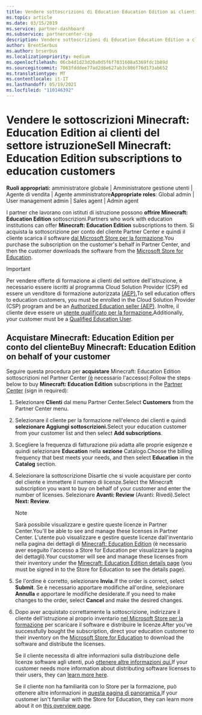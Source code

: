 ```yaml
---
title: Vendere sottoscrizioni di Education Education Edition ai clienti del settore della formazione
ms.topic: article
ms.date: 03/15/2019
ms.service: partner-dashboard
ms.subservice: partnercenter-csp
description: Vendere sottoscrizioni di Education Education Edition a clienti qualificati che possono quindi scaricarli da Microsoft Education Store.
author: BrentSerbus
ms.author: brserbus
ms.localizationpriority: medium
ms.openlocfilehash: 06cb4d1d23d20a0d5f6f7031608a5369fdc1b89d
ms.sourcegitcommit: 7063fdddee77ad2d8e627ab3c806f76d173ab652
ms.translationtype: MT
ms.contentlocale: it-IT
ms.lasthandoff: 05/19/2021
ms.locfileid: "110146392"
---
```

# <a name="sell-minecraft-education-edition-subscriptions-to-education-customers"></a><span data-ttu-id="63709-103">Vendere le sottoscrizioni Minecraft: Education Edition ai clienti del settore istruzione</span><span class="sxs-lookup"><span data-stu-id="63709-103">Sell Minecraft: Education Edition subscriptions to education customers</span></span>

<span data-ttu-id="63709-104">**Ruoli appropriati:** amministratore globale | Amministratore gestione utenti | Agente di vendita | Agente amministratore</span><span class="sxs-lookup"><span data-stu-id="63709-104">**Appropriate roles**: Global admin | User management admin | Sales agent | Admin agent</span></span>

<span data-ttu-id="63709-105">I partner che lavorano con istituti di istruzione possono **offrire Minecraft: Education Edition** sottoscrizioni.</span><span class="sxs-lookup"><span data-stu-id="63709-105">Partners who work with education institutions can offer **Minecraft: Education Edition** subscriptions to them.</span></span> <span data-ttu-id="63709-106">Si acquista la sottoscrizione per conto del cliente Partner Center e quindi il cliente scarica il software [dal Microsoft Store per la formazione](https://educationstore.microsoft.com).</span><span class="sxs-lookup"><span data-stu-id="63709-106">You purchase the subscription on the customer's behalf in Partner Center, and then the customer downloads the software from the [Microsoft Store for Education](https://educationstore.microsoft.com).</span></span> 

>[!IMPORTANT]
><span data-ttu-id="63709-107">Per vendere offerte di formazione ai clienti del settore dell'istruzione, è necessario essere iscritti al programma Cloud Solution Provider (CSP) ed essere un venditore di formazione autorizzata [(AEP).](https://www.mepn.com)</span><span class="sxs-lookup"><span data-stu-id="63709-107">To sell education offers to education customers, you must be enrolled in the Cloud Solution Provider (CSP) program and be an [Authorized Education seller (AEP)](https://www.mepn.com).</span></span> <span data-ttu-id="63709-108">Inoltre, il cliente deve essere un [utente qualificato per la formazione.](https://www.microsoftvolumelicensing.com/DocumentSearch.aspx?Mode=3&DocumentTypeId=7)</span><span class="sxs-lookup"><span data-stu-id="63709-108">Additionally, your customer must be a [Qualified Education User](https://www.microsoftvolumelicensing.com/DocumentSearch.aspx?Mode=3&DocumentTypeId=7).</span></span>  

 
## <a name="buy-minecraft-education-edition-on-behalf-of-your-customer"></a><span data-ttu-id="63709-109">Acquistare **Minecraft: Education Edition** per conto del cliente</span><span class="sxs-lookup"><span data-stu-id="63709-109">Buy **Minecraft: Education Edition** on behalf of your customer</span></span>

<span data-ttu-id="63709-110">Seguire questa procedura per **acquistare** Minecraft: Education Edition sottoscrizioni nel Partner Center [(è](https://partnercenter.microsoft.com/pcv/dashboard/overview
) necessario l'accesso):</span><span class="sxs-lookup"><span data-stu-id="63709-110">Follow the steps below to buy **Minecraft: Education Edition** subscriptions in the [Partner Center](https://partnercenter.microsoft.com/pcv/dashboard/overview
) (sign in required):</span></span>

  1.  <span data-ttu-id="63709-111">Selezionare **Clienti** dal menu Partner Center.</span><span class="sxs-lookup"><span data-stu-id="63709-111">Select **Customers** from the Partner Center menu.</span></span>
  
  2.  <span data-ttu-id="63709-112">Selezionare il cliente per la formazione nell'elenco dei clienti e quindi **selezionare Aggiungi sottoscrizioni.**</span><span class="sxs-lookup"><span data-stu-id="63709-112">Select your education customer from your customer list and then select **Add subscriptions**.</span></span>
  
  3.  <span data-ttu-id="63709-113">Scegliere la frequenza di fatturazione più adatta alle proprie esigenze e quindi selezionare **Education** nella **sezione** Catalogo.</span><span class="sxs-lookup"><span data-stu-id="63709-113">Choose the billing frequency that best meets your needs, and then select **Education** in the **Catalog** section.</span></span>

  4.  <span data-ttu-id="63709-114">Selezionare la sottoscrizione Disartie che si vuole acquistare per conto del cliente e immettere il numero di licenze.</span><span class="sxs-lookup"><span data-stu-id="63709-114">Select the Minecraft subscription you want to buy on behalf of your customer and enter the number of licenses.</span></span> <span data-ttu-id="63709-115">Selezionare **Avanti: Review** (Avanti: Rivedi).</span><span class="sxs-lookup"><span data-stu-id="63709-115">Select **Next: Review**.</span></span>

      >[!NOTE]
      ><span data-ttu-id="63709-116">Sarà possibile visualizzare e gestire queste licenze in Partner Center.</span><span class="sxs-lookup"><span data-stu-id="63709-116">You'll be able to see and manage these licenses in Partner Center.</span></span> <span data-ttu-id="63709-117">L'utente può visualizzare e gestire queste licenze dall'inventario nella pagina dei dettagli di [Minecraft: Education Edition](https://educationstore.microsoft.com/store/details/minecraft-education-edition/9nblggh4r2r6) (è necessario aver eseguito l'accesso a Store for Education per visualizzare la pagina dei dettagli).</span><span class="sxs-lookup"><span data-stu-id="63709-117">Your cucstomer will see and manage these licenses from their inventory under the [Minecraft: Education Edition details page](https://educationstore.microsoft.com/store/details/minecraft-education-edition/9nblggh4r2r6) (you must be signed in to the Store for Education to see the details page).</span></span> 

  5.  <span data-ttu-id="63709-118">Se l'ordine è corretto, selezionare **Invia.**</span><span class="sxs-lookup"><span data-stu-id="63709-118">If the order is correct, select **Submit**.</span></span> <span data-ttu-id="63709-119">Se è necessario apportare modifiche all'ordine, selezionare **Annulla** e apportare le modifiche desiderate.</span><span class="sxs-lookup"><span data-stu-id="63709-119">If you need to make changes to the order, select **Cancel** and make the desired changes.</span></span>   

  6.  <span data-ttu-id="63709-120">Dopo aver acquistato correttamente la sottoscrizione, indirizzare il cliente dell'istruzione al proprio inventario [nel Microsoft Store per la formazione](https://educationstore.microsoft.com) per scaricare il software e distribuire le licenze.</span><span class="sxs-lookup"><span data-stu-id="63709-120">After you've successfully bought the subscription, direct your education customer to their inventory on the [Microsoft Store for Education](https://educationstore.microsoft.com) to download the software and distribute the licenses.</span></span>

      <span data-ttu-id="63709-121">Se il cliente necessita di altre informazioni sulla distribuzione delle licenze software agli utenti, può [ottenere altre informazioni qui.](/education/windows/school-get-minecraft#distribute-minecraft)</span><span class="sxs-lookup"><span data-stu-id="63709-121">If your customer needs more information about distributing software licenses to their users, they can [learn more here](/education/windows/school-get-minecraft#distribute-minecraft).</span></span>  
  
      <span data-ttu-id="63709-122">Se il cliente non ha familiarità con lo Store per la formazione, può ottenere altre informazioni in [questa pagina di panoramica.](/microsoft-store/windows-store-for-business-overview)</span><span class="sxs-lookup"><span data-stu-id="63709-122">If your customer isn't familiar with the Store for Education, they can learn more about it on [this overview page](/microsoft-store/windows-store-for-business-overview).</span></span>  

